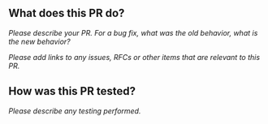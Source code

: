 ## What does this PR do?

_Please describe your PR. For a bug fix, what was the old behavior, what is the new behavior?_

_Please add links to any issues, RFCs or other items that are relevant to this PR._

## How was this PR tested?

_Please describe any testing performed._
